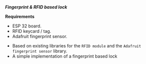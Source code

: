 ***Fingerprint & RFID  based lock***

**Requirements**
- ESP 32 board.
- RFID keycard / tag.
- Adafruit fingerprint sensor.

* Based on existing libraries for the `RFID module` and the `Adafruit fingerprint sensor` library. 
* A simple implementation of a fingerprint based lock
